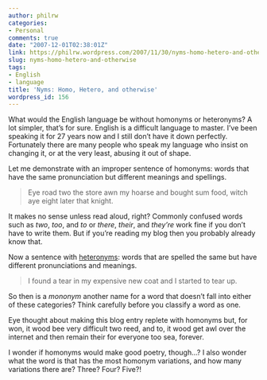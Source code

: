 ```yaml
---
author: philrw
categories:
- Personal
comments: true
date: "2007-12-01T02:38:01Z"
link: https://philrw.wordpress.com/2007/11/30/nyms-homo-hetero-and-otherwise/
slug: nyms-homo-hetero-and-otherwise
tags:
- English
- language
title: 'Nyms: Homo, Hetero, and otherwise'
wordpress_id: 156
---
```


What would the English language be without homonyms or heteronyms? A lot simpler, that’s for sure. English is a difficult language to master. I’ve been speaking it for 27 years now and I still don’t have it down perfectly. Fortunately there are many people who speak my language who insist on changing it, or at the very least, abusing it out of shape.

Let me demonstrate with an improper sentence of homonyms: words that have the same pronunciation but different meanings and spellings.

> Eye road two the store awn my hoarse and bought sum food, witch aye eight later that knight.


It makes no sense unless read aloud, right? Commonly confused words such as _two_, _too_, and _to_ or _there_, _their_, and _they’re_ work fine if you don’t have to write them. But if you’re reading my blog then you probably already know that.

Now a sentence with [heteronyms](http://www-personal.umich.edu/%7Ecellis/heteronym.html): words that are spelled the same but have different pronunciations and meanings.

> I found a tear in my expensive new coat and I started to tear up.


So then is a _mononym_ another name for a word that doesn’t fall into either of these categories? Think carefully before you classify a word as one.

Eye thought about making this blog entry replete with homonyms but, for won, it wood bee very difficult two reed, and to, it wood get awl over the internet and then remain their for everyone too sea, forever.

I wonder if homonyms would make good poetry, though...? I also wonder what the word is that has the most homonym variations, and how many variations there are? Three? Four? Five?!
